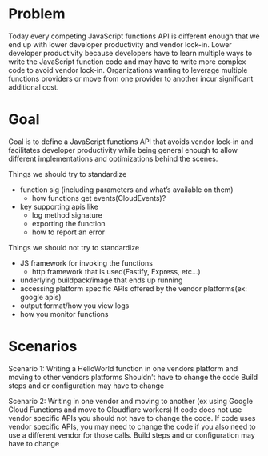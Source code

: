# Problem
Today every competing JavaScript functions API is different enough that we end up with lower developer productivity and vendor lock-in. Lower developer productivity because developers have to learn multiple ways to write the JavaScript function code and may have to write more complex code to avoid vendor lock-in. Organizations wanting to leverage multiple functions providers or move from one provider to another incur significant additional cost.
# Goal
Goal is to define a JavaScript functions API that avoids vendor lock-in and facilitates developer productivity while being general enough to allow different implementations and optimizations behind the scenes.

Things we should try to standardize
* function sig (including parameters and what’s available on them)
  * how functions get events(CloudEvents)?
* key supporting apis like
  * log method signature
  * exporting the function
  * how to report an error

Things we should not try to standardize
* JS framework for invoking the functions
  * http framework that is used(Fastify, Express, etc…)
* underlying buildpack/image that ends up running
* accessing platform specific APIs offered by the vendor platforms(ex: google apis)
* output format/how you view logs
* how you monitor functions
# Scenarios

Scenario 1: Writing a HelloWorld function in one vendors platform and moving to other vendors platforms
Shouldn’t have to change the code
Build steps and or configuration may have to change

Scenario 2: Writing in one vendor and moving to another (ex using Google Cloud Functions and move to Cloudflare workers)
If code does not use vendor specific APIs you should not have to change the code.
If code uses vendor specific APIs, you may need to change the code if you also need to use a different vendor for those calls.
Build steps and or configuration may have to change

